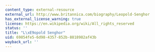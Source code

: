 ```yaml
---
content_type: external-resource
external_url: http://www.britannica.com/biography/Leopold-Senghor
has_external_license_warning: true
license: https://en.wikipedia.org/wiki/All_rights_reserved
status: ''
title: "L\xE9opold Senghor"
uid: 69854fe5-6d98-4357-852b-8818982af43b
wayback_url: ''
---
```

